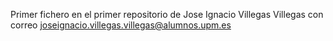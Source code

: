 Primer fichero en el primer repositorio de Jose Ignacio Villegas Villegas con correo joseignacio.villegas.villegas@alumnos.upm.es